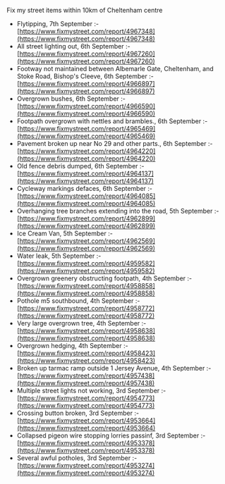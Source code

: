 Fix my street items within 10km of Cheltenham centre

<!-- fix_marker starts -->

- Flytipping, 7th September :- [https://www.fixmystreet.com/report/4967348](https://www.fixmystreet.com/report/4967348)
- All street lighting out, 6th September :- [https://www.fixmystreet.com/report/4967260](https://www.fixmystreet.com/report/4967260)
- Footway not maintained between Albemarle Gate, Cheltenham, and Stoke Road, Bishop's Cleeve, 6th September :- [https://www.fixmystreet.com/report/4966897](https://www.fixmystreet.com/report/4966897)
- Overgrown bushes, 6th September :- [https://www.fixmystreet.com/report/4966590](https://www.fixmystreet.com/report/4966590)
- Footpath overgrown with nettles and brambles., 6th September :- [https://www.fixmystreet.com/report/4965469](https://www.fixmystreet.com/report/4965469)
- Pavement broken up near No 29 and other parts., 6th September :- [https://www.fixmystreet.com/report/4964220](https://www.fixmystreet.com/report/4964220)
- Old fence debris dumped, 6th September :- [https://www.fixmystreet.com/report/4964137](https://www.fixmystreet.com/report/4964137)
- Cycleway markings defaces, 6th September :- [https://www.fixmystreet.com/report/4964085](https://www.fixmystreet.com/report/4964085)
- Overhanging tree branches extending into the road, 5th September :- [https://www.fixmystreet.com/report/4962899](https://www.fixmystreet.com/report/4962899)
- Ice Cream Van, 5th September :- [https://www.fixmystreet.com/report/4962569](https://www.fixmystreet.com/report/4962569)
- Water leak, 5th September :- [https://www.fixmystreet.com/report/4959582](https://www.fixmystreet.com/report/4959582)
- Overgrown greenery obstructing footpath, 4th September :- [https://www.fixmystreet.com/report/4958858](https://www.fixmystreet.com/report/4958858)
- Pothole m5 southbound, 4th September :- [https://www.fixmystreet.com/report/4958772](https://www.fixmystreet.com/report/4958772)
- Very large overgrown tree, 4th September :- [https://www.fixmystreet.com/report/4958638](https://www.fixmystreet.com/report/4958638)
- Overgrown hedging, 4th September :- [https://www.fixmystreet.com/report/4958423](https://www.fixmystreet.com/report/4958423)
- Broken up tarmac ramp outside 1 Jersey Avenue, 4th September :- [https://www.fixmystreet.com/report/4957438](https://www.fixmystreet.com/report/4957438)
- Multiple street lights not working, 3rd September :- [https://www.fixmystreet.com/report/4954773](https://www.fixmystreet.com/report/4954773)
- Crossing button broken, 3rd September :- [https://www.fixmystreet.com/report/4953664](https://www.fixmystreet.com/report/4953664)
- Collapsed pigeon wire stopping lorries passinf, 3rd September :- [https://www.fixmystreet.com/report/4953378](https://www.fixmystreet.com/report/4953378)
- Several awful potholes, 3rd September :- [https://www.fixmystreet.com/report/4953274](https://www.fixmystreet.com/report/4953274)

<!-- fix_marker ends -->